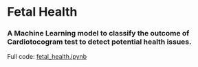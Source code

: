 # Fetal Health

### A Machine Learning model to classify the outcome of Cardiotocogram test to detect potential health issues.

Full code: [fetal_health.ipynb](https://github.com/AleGrondona/Fetal_Health/blob/main/fetal_health.ipynb)
